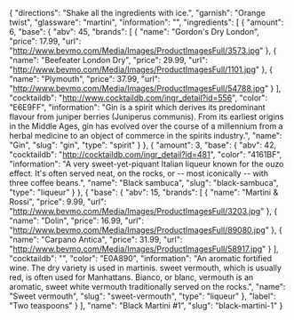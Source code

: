 {
    "directions": "Shake all the ingredients with ice.",
    "garnish": "Orange twist",
    "glassware": "martini",
    "information": "",
    "ingredients": [
        {
            "amount": 6,
            "base": {
                "abv": 45,
                "brands": [
                    {
                        "name": "Gordon's Dry London",
                        "price": 17.99,
                        "url": "http://www.bevmo.com/Media/Images/ProductImagesFull/3573.jpg"
                    },
                    {
                        "name": "Beefeater London Dry",
                        "price": 29.99,
                        "url": "http://www.bevmo.com/Media/Images/ProductImagesFull/1101.jpg"
                    },
                    {
                        "name": "Plymouth",
                        "price": 37.99,
                        "url": "http://www.bevmo.com/Media/Images/ProductImagesFull/54788.jpg"
                    }
                ],
                "cocktaildb": "http://www.cocktaildb.com/ingr_detail?id=556",
                "color": "E6E9FF",
                "information": "Gin is a spirit which derives its predominant flavour from juniper berries (Juniperus communis). From its earliest origins in the Middle Ages, gin has evolved over the course of a millennium from a herbal medicine to an object of commerce in the spirits industry.",
                "name": "Gin",
                "slug": "gin",
                "type": "spirit"
            }
        },
        {
            "amount": 3,
            "base": {
                "abv": 42,
                "cocktaildb": "http://cocktaildb.com/ingr_detail?id=481",
                "color": "4161BF",
                "information": "A very sweet-yet-piquant Italian liqueur known for the ouzo effect.  It's often served neat, on the rocks, or -- most iconically -- with three coffee beans.",
                "name": "Black sambuca",
                "slug": "black-sambuca",
                "type": "liqueur"
            }
        },
        {
            "base": {
                "abv": 15,
                "brands": [
                    {
                        "name": "Martini & Rossi",
                        "price": 9.99,
                        "url": "http://www.bevmo.com/Media/Images/ProductImagesFull/3203.jpg"
                    },
                    {
                        "name": "Dolin",
                        "price": 16.99,
                        "url": "http://www.bevmo.com/Media/Images/ProductImagesFull/89080.jpg"
                    },
                    {
                        "name": "Carpano Antica",
                        "price": 31.99,
                        "url": "http://www.bevmo.com/Media/Images/ProductImagesFull/58917.jpg"
                    }
                ],
                "cocktaildb": "",
                "color": "E0A890",
                "information": "An aromatic fortified wine. The dry variety is used in martinis. sweet vermouth, which is usually red, is often used for Manhattans. Bianco, or blanc, vermouth is an aromatic, sweet white vermouth traditionally served on the rocks.",
                "name": "Sweet vermouth",
                "slug": "sweet-vermouth",
                "type": "liqueur"
            },
            "label": "Two teaspoons"
        }
    ],
    "name": "Black Martini #1",
    "slug": "black-martini-1"
}